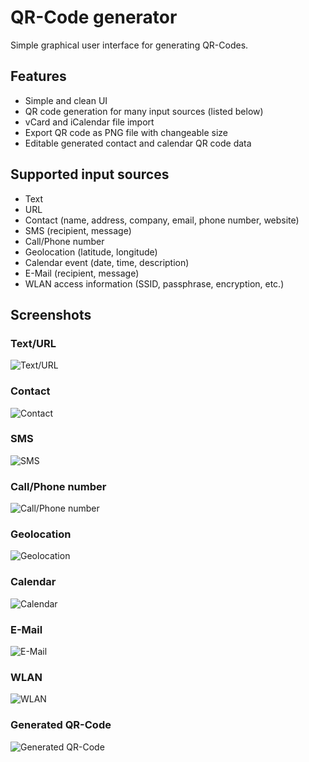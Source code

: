 # QR-Code generator

Simple graphical user interface for generating QR-Codes.

## Features

* Simple and clean UI
* QR code generation for many input sources (listed below)
* vCard and iCalendar file import
* Export QR code as PNG file with changeable size
* Editable generated contact and calendar QR code data

## Supported input sources

* Text
* URL
* Contact (name, address, company, email, phone number, website)
* SMS (recipient, message)
* Call/Phone number
* Geolocation (latitude, longitude)
* Calendar event (date, time, description)
* E-Mail (recipient, message)
* WLAN access information (SSID, passphrase, encryption, etc.)

## Screenshots

### Text/URL

![Text/URL](screenshots/text.png)

### Contact

![Contact](screenshots/contact.png)

### SMS

![SMS](screenshots/sms.png)

### Call/Phone number

![Call/Phone number](screenshots/call.png)

### Geolocation

![Geolocation](screenshots/geo.png)

### Calendar

![Calendar](screenshots/cal.png)

### E-Mail

![E-Mail](screenshots/mail.png)

### WLAN

![WLAN](screenshots/wlan.png)

### Generated QR-Code

![Generated QR-Code](screenshots/code.png)
